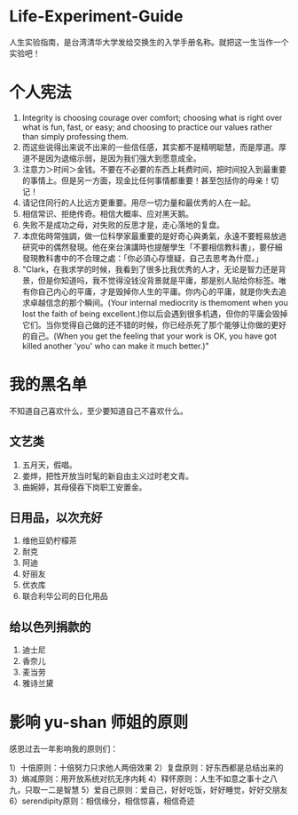 # Life-Experiment-Guide
人生实验指南，是台湾清华大学发给交换生的入学手册名称。就把这一生当作一个实验吧！
# 个人宪法
1. Integrity is choosing courage over comfort; choosing what is right over what is fun, fast, or easy; and choosing to practice our values rather than simply professing them.
2. 而这些说得出来说不出来的一些信任感，其实都不是精明聪慧，而是厚道。厚道不是因为退缩示弱，是因为我们强大到愿意成全。
3. 注意力＞时间＞金钱。不要在不必要的东西上耗费时间，把时间投入到最重要的事情上。但是另一方面，现金比任何事情都重要！甚至包括你的母亲！切记！ 
4. 请记住同行的人比远方更重要。用尽一切力量和最优秀的人在一起。
5. 相信常识、拒绝传奇。相信大概率、应对黑天鹅。
6. 失败不是成功之母，对失败的反思才是，走心落地的复盘。
7. 本庶佑時常強調，做一位科學家最重要的是好奇心與勇氣，永遠不要輕易放過研究中的偶然發現。他在來台演講時也提醒學生「不要相信教科書」，要仔細發現教科書中的不合理之處：「你必須心存懷疑，自己去思考為什麼。」
8. "Clark，在我求学的时候，我看到了很多比我优秀的人才，无论是智力还是背景，但是你知道吗，我不觉得没钱没背景就是平庸，那是别人贴给你标签。唯有你自己内心的平庸，才是毁掉你人生的平庸。你内心的平庸，就是你失去追求卓越信念的那个瞬间。(Your internal mediocrity is themoment when you lost the faith of being excellent.)你以后会遇到很多机遇，但你的平庸会毁掉它们。当你觉得自己做的还不错的时候，你已经杀死了那个能够让你做的更好的自己。(When you get the feeling that your work is OK, you have got killed another 'you' who can make it much better.)"
# 我的黑名单
不知道自己喜欢什么，至少要知道自己不喜欢什么。
## 文艺类
1. 五月天，假唱。
2. 娄烨，把性开放当时髦的新自由主义过时老文青。
3. 曲婉婷，其母侵吞下岗职工安置金。
## 日用品，以次充好
1. 维他豆奶柠檬茶
2. 耐克
3. 阿迪
4. 好丽友
5. 优衣库
6. 联合利华公司的日化用品
## 给以色列捐款的
1. 迪士尼
2. 香奈儿
3. 麦当劳
4. 雅诗兰黛
# 影响 yu-shan 师姐的原则
感恩过去一年影响我的原则们：

1）十倍原则：十倍努力只求他人两倍效果
2）复盘原则：好东西都是总结出来的
3）熵减原则：用开放系统对抗无序内耗
4）释怀原则：人生不如意之事十之八九，只取一二是智慧
5）爱自己原则：爱自己，好好吃饭，好好睡觉，好好交朋友
6）serendipity原则：相信缘分，相信惊喜，相信奇迹